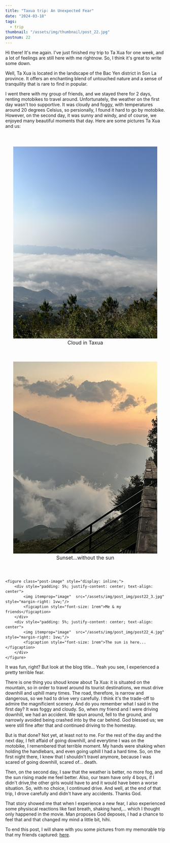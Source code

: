 ```yaml
---
title: "Taxua trip: An Unexpected Fear"
date: "2024-03-18"
tags:
  - trip
thumbnail: "/assets/img/thumbnail/post_22.jpg"
postnum: 22
---
```


Hi there! It's me again. I've just finished my trip to Ta Xua for one week, and a lot of feelings are still
here with me rightnow. So, I think it's great to write some down.

Well, Ta Xua is located in the landscape of the Bac Yen district in Son La province. It offers an enchanting blend
of untouched nature and a sense of tranquility that is rare to find in popular.

I went there with my group of friends, and we stayed there for 2 days, renting motobikes to travel around. Unfortunately, the weather on the first day wasn't too supportive. It was cloudy and foggy, with temperatures around 20 degrees Celsius, so persionally, I found it hard to go by motobike. However, on the second day, it was sunny and windy, and of course, we enjoyed many beautiful moments that day. Here are some pictures Ta Xua and us:

<div>
    <figure class="post-image" style="display: inline; flex-direction: row">
        <div style="padding: 5%; justify-content: center; text-align: center">
            <img itemprop="image"  src="/assets/img/post_img/post22_1.jpg" style="margin-right: 1vw;"/>
            <figcaption style="font-size: 1rem">Cloud in Taxua</figcaption>
        </div>
        <div style="padding: 5%; justify-content: center; text-align: center">
            <img itemprop="image"  src="/assets/img/post_img/post22_2.jpg" style="margin-right: 1vw;"/>
            <figcaption style="font-size: 1rem">Sunset...without the sun</figcaption>
        </div>
    </figure>
    
    <figure class="post-image" style="display: inline;">
        <div style="padding: 5%; justify-content: center; text-align: center">
            <img itemprop="image"  src="/assets/img/post_img/post22_3.jpg" style="margin-right: 1vw;"/>
            <figcaption style="font-size: 1rem">Me & my friends</figcaption>
        </div>
        <div style="padding: 5%; justify-content: center; text-align: center">
            <img itemprop="image"  src="/assets/img/post_img/post22_4.jpg" style="margin-right: 1vw;"/>
            <figcaption style="font-size: 1rem">The sun is here...</figcaption>
        </div>
    </figure>
</div>

It was fun, right? But look at the blog title... Yeah you see, I experienced a pretty terrible fear. 

There is one thing you shoud know about Ta Xua: it is situated on the mountain, so in order to travel around its tourist destinations, we must drive downhill and uphill many times. The road, therefore, is narrow and dangerous, so we had to drive very carefully. I think it's the trade-off to admire the magnificient scenery. And do you remember what I said in the first day? It was foggy and cloudy. So, when my friend and I were driving downhill, we had an accident. We spun around, fell to the ground, and narrowly avoided being crashed into by the car behind. God blessed us; we were still fine after that and continued driving to the homestay.

But is that done? Not yet, at least not to me. For the rest of the day and the next day, I felt affaid of going downhill, and everytime I was on the motobike, I remembered that terrible moment. My hands were shaking when holding the handlebars, and even going uphill I had a hard time. So, on the first night there, I knew that I shouldn't travel anymore, because I was scared of going downhill, scared of... death. 

Then, on the second day, I saw that the weather is better, no more fog, and the sun rising made me feel better. Also, our team have only 4 boys, if I didn't drive,the other girls would have to and it would have been a worse situation. So, with no choice, I continued drive. And well, at the end of that trip, I drove carefully and didn't have any accidents. Thanks God.

That story showed me that when I experience a new fear, I also experienced some physiscal reactions like fast breath, shaking hand,... which I thought only happened in the movie. Man proposes God deposes, I had a chance to feel that and that changed my mind a little bit, hihi. 

To end this post, I will share with you some pictures from my memorable trip that my friends captured: [here](https://www.tiktok.com/@chiichii.03/photo/7342578503658786050). 

